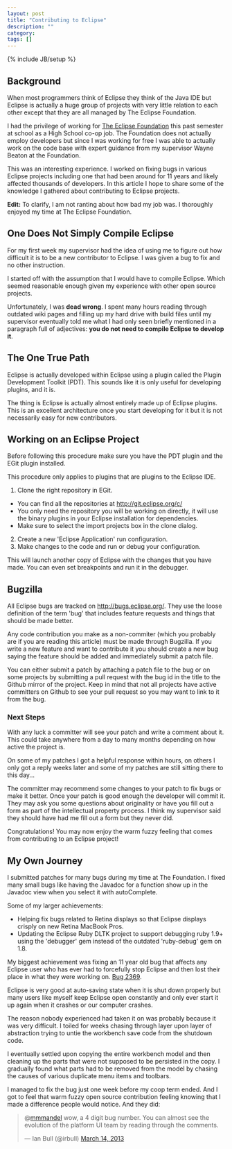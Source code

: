 ```yaml
---
layout: post
title: "Contributing to Eclipse"
description: ""
category: 
tags: []
---
```

{% include JB/setup %}

## Background

When most programmers think of Eclipse they think of the Java IDE but Eclipse is
actually a huge group of projects with very little relation to each other except
that they are all managed by The Eclipse Foundation.

I had the privilege of working for [The Eclipse
Foundation](http://eclipse.org/org/foundation) this past semester at school as a
High School
co-op job. The Foundation does not actually employ developers but since I was
working for free I was able to actually work on the code base with expert
guidance from my supervisor Wayne Beaton at the Foundation.

This was an interesting experience. I worked on fixing bugs in various Eclipse
projects including one that had been around for 11 years and likely affected
thousands of developers. In this article I hope to share some of the knowledge I
gathered about contributing to Eclipse projects.

**Edit:** To clarify, I am not ranting about how bad my job was. I thoroughly
enjoyed my time at The Eclipse Foundation.

## One Does Not Simply Compile Eclipse

For my first week my supervisor had the idea of using me to figure out how difficult
it is to be a new contributor to Eclipse. I was given a bug to fix and no other
instruction.

I started off with the assumption that I would have to compile Eclipse. Which
seemed reasonable enough given my experience with other open source projects.

Unfortunately, I was **dead wrong**. I spent many hours reading through outdated
wiki pages and filling up my hard drive with build files until my supervisor
eventually told me what I had only seen briefly mentioned in a paragraph full of
adjectives: **you do not need to compile Eclipse to develop it**.

## The One True Path

Eclipse is actually developed within Eclipse using a plugin called the Plugin
Development Toolkit (PDT). This sounds like it is only useful for developing
plugins, and it is.

The thing is Eclipse is actually almost entirely made up of Eclipse plugins.
This is an excellent architecture once you start developing for it but it is not
necessarily easy for new contributors.

## Working on an Eclipse Project

Before following this procedure make sure you have the PDT plugin and the EGit
plugin installed.

This procedure only applies to plugins that are plugins to the Eclipse IDE.

1. Clone the right repository in EGit.
  - You can find all the repositories at <http://git.eclipse.org/c/>
  - You only need the repository you will be working on directly, it will use
    the binary plugins in your Eclipse installation for dependencies.
  - Make sure to select the import projects box in the clone dialog.
2. Create a new 'Eclipse Application' run configuration.
3. Make changes to the code and run or debug your configuration.

This will launch another copy of Eclipse with the changes that you have made.
You can even set breakpoints and run it in the debugger.

## Bugzilla

All Eclipse bugs are tracked on <http://bugs.eclipse.org/>. They use the loose
definition of the term 'bug' that includes feature requests and things that
should be made better.

Any code contribution you make as a non-commiter (which you probably are if you
are reading this article) must be made through Bugzilla. If you write a new feature
and want to contribute it you should create a new bug saying the feature should
be added and immediately submit a patch file.

You can either submit a patch by attaching a patch file to the bug or on some
projects by submitting a pull request with the bug id in the title to the Github
mirror of the project. Keep in mind that not all projects have active committers
on Github to see your pull request so you may want to link to it from the bug.

### Next Steps

With any luck a committer will see your patch and write a comment about it.
This could take anywhere from a day to many months depending on how active the
project is.

On some of my patches I got a helpful response within hours, on others I only
got a reply weeks later and some of my patches are still sitting there to this
day...

The committer may recommend some changes to your patch to fix bugs or make it better.
Once your patch is good enough the developer will commit it. They may ask you
some questions about originality or have you fill out a form as part of the
intellectual property process. I think my supervisor said they should have had me fill out a form but they never did.

Congratulations! You may now enjoy the warm fuzzy feeling that comes from
contributing to an Eclipse project!

## My Own Journey

I submitted patches for many bugs during my time at The Foundation.
I fixed many small bugs like having the Javadoc for a function show up in the
Javadoc view when you select it with autoComplete.

Some of my larger achievements:

- Helping fix bugs related to Retina displays so that Eclipse displays crisply
  on new Retina MacBook Pros.
- Updating the Eclipse Ruby DLTK project to support debugging ruby 1.9+ using
  the 'debugger' gem instead of the outdated 'ruby-debug' gem on 1.8.

My biggest achievement was fixing an 11 year old bug that affects any Eclipse
user who has ever had to forcefully stop Eclipse and then lost their place in
what they were working on. [Bug 2369](https://bugs.eclipse.org/bugs/show_bug.cgi?id=2369).

Eclipse is very good at auto-saving state when it is shut down properly but many
users like myself keep Eclipse open constantly and only ever start it up again
when it crashes or our computer crashes.

The reason nobody experienced had taken it on was probably because it was very
difficult. I toiled for weeks chasing through layer upon layer of abstraction trying to
untie the workbench save code from the shutdown code.

I eventually settled upon copying the entire workbench model and then cleaning
up the parts that were not supposed to be persisted in the copy. I gradually
found what parts had to be removed from the model by chasing the causes of
various duplicate menu items and toolbars.

I managed to fix the bug just one week before my coop term ended. And I got to
feel that warm fuzzy open source contribution feeling knowing that I made a
difference people would notice. And they did:

<div>
<blockquote class="twitter-tweet"><p>@<a href="https://twitter.com/mmmandel">mmmandel</a> wow, a 4 digit bug number. You can almost see the evolution of the platform UI team by reading through the comments.</p>&mdash; Ian Bull (@irbull) <a href="https://twitter.com/irbull/status/312241966857482240">March 14, 2013</a></blockquote>
<script src="//platform.twitter.com/widgets.js" charset="utf-8"></script>
</div>




